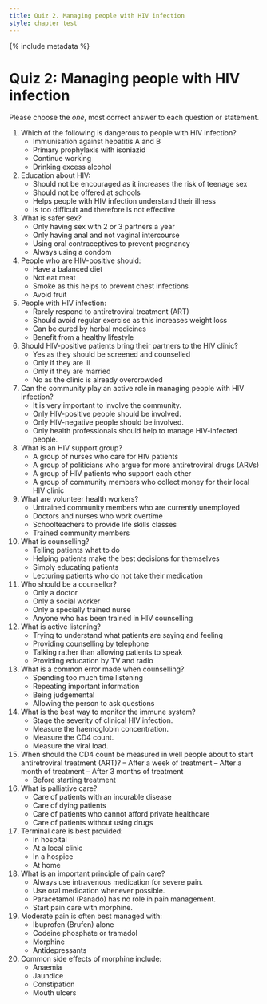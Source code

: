 ```yaml
---
title: Quiz 2. Managing people with HIV infection
style: chapter test
---
```


{% include metadata %}

# Quiz 2: Managing people with HIV infection

Please choose the *one*, most correct answer to each question or statement.

1.	Which of the following is dangerous to people with HIV infection?
	-	Immunisation against hepatitis A and B
	-	Primary prophylaxis with isoniazid
	-	Continue working
	+	Drinking excess alcohol
2.	Education about HIV:
	-	Should not be encouraged as it increases the risk of teenage sex
	-	Should not be offered at schools
	+	Helps people with HIV infection understand their illness
	-	Is too difficult and therefore is not effective
3.	What is safer sex?
	-	Only having sex with 2 or 3 partners a year
	-	Only having anal and not vaginal intercourse
	-	Using oral contraceptives to prevent pregnancy
	+	Always using a condom
4.	People who are HIV-positive should:
	+	Have a balanced diet
	-	Not eat meat
	-	Smoke as this helps to prevent chest infections
	-	Avoid fruit
5.	People with HIV infection:
	-	Rarely respond to antiretroviral treatment (ART)
	-	Should avoid regular exercise as this increases weight loss
	-	Can be cured by herbal medicines
	+	Benefit from a healthy lifestyle
6.	Should HIV-positive patients bring their partners to the HIV clinic?
	+	Yes as they should be screened and counselled
	-	Only if they are ill
	-	Only if they are married
	-	No as the clinic is already overcrowded
7.	Can the community play an active role in managing people with HIV infection?
	+	It is very important to involve the community.
	-	Only HIV-positive people should be involved.
	-	Only HIV-negative people should be involved.
	-	Only health professionals should help to manage HIV-infected people.
8.	What is an HIV support group?
	-	A group of nurses who care for HIV patients
	-	A group of politicians who argue for more antiretroviral drugs (ARVs)
	+	A group of HIV patients who support each other
	-	A group of community members who collect money for their local HIV clinic
9.	What are volunteer health workers?
	-	Untrained community members who are currently unemployed
	-	Doctors and nurses who work overtime
	-	Schoolteachers to provide life skills classes
	+	Trained community members
10.	What is counselling?
	-	Telling patients what to do
	+	Helping patients make the best decisions for themselves
	-	Simply educating patients
	-	Lecturing patients who do not take their medication
11.	Who should be a counsellor?
	-	Only a doctor
	-	Only a social worker
	-	Only a specially trained nurse
	+	Anyone who has been trained in HIV counselling
12.	What is active listening?
	+	Trying to understand what patients are saying and feeling
	-	Providing counselling by telephone
	-	Talking rather than allowing patients to speak
	-	Providing education by TV and radio
13.	What is a common error made when counselling?
	-	Spending too much time listening
	-	Repeating important information
	+	Being judgemental
	-	Allowing the person to ask questions
14.	What is the best way to monitor the immune system?
	-	Stage the severity of clinical HIV infection.
	-	Measure the haemoglobin concentration.
	+	Measure the CD4 count.
	-	Measure the viral load.
15.	When should the CD4 count be measured in well people about to start antiretroviral treatment (ART)?
    –	After a week of treatment
    –	After a  month of treatment
    –	After 3 months of treatment
    +	Before starting treatment
16.	What is palliative care?
	+	Care of patients with an incurable disease
	-	Care of dying patients
	-	Care of patients who cannot afford private healthcare
	-	Care of patients without using drugs
17.	Terminal care is best provided:
	-	In hospital
	-	At a local clinic
	-	In a hospice
	+	At home
18.	What is an important principle of pain care?
	-	Always use intravenous medication for severe pain.
	+	Use oral medication whenever possible.
	-	Paracetamol (Panado) has no role in pain management.
	-	Start pain care with morphine.
19.	Moderate pain is often best managed with:
	-	Ibuprofen (Brufen) alone
	+	Codeine phosphate or tramadol
	-	Morphine
	-	Antidepressants
20.	Common side effects of morphine include:
	-	Anaemia
	-	Jaundice
	+	Constipation
	-	Mouth ulcers
